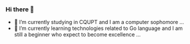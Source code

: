 ### Hi there 👋
- 🔭 I’m currently studying in CQUPT and I am a computer sophomore ...
- 🌱 I’m currently learning technologies related to Go language and I am still a beginner who expect to become excellence ...

<!--
**TechWzy/TechWzy** is a ✨ _special_ ✨ repository because its `README.md` (this file) appears on your GitHub profile.

Here are some ideas to get you started:

- 🔭 I’m currently studying in CQUPT and I am a computer sophomore ...
- 🌱 I’m currently learning technologies related to Go language and I am still a beginner who expect to become excellence ...
- 👯 I’m looking to collaborate on ...
- 🤔 I’m looking for help with ...
- 💬 Ask me about ...
- 📫 How to reach me: ...
- 😄 Pronouns: ...
- ⚡ Fun fact: ...
-->
